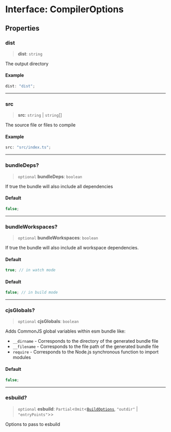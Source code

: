 # Interface: CompilerOptions

## Properties

### dist

> **dist**: `string`

The output directory

#### Example

```ts
dist: "dist";
```

---

### src

> **src**: `string` \| `string`[]

The source file or files to compile

#### Example

```ts
src: "src/index.ts";
```

---

### bundleDeps?

> `optional` **bundleDeps**: `boolean`

If true the bundle will also include all dependencies

#### Default

```ts
false;
```

---

### bundleWorkspaces?

> `optional` **bundleWorkspaces**: `boolean`

If true the bundle will also include all workspace dependencies.

#### Default

```ts
true; // in watch mode
```

#### Default

```ts
false; // in build mode
```

---

### cjsGlobals?

> `optional` **cjsGlobals**: `boolean`

Adds CommonJS global variables within esm bundle like:

- `__dirname` - Corresponds to the directory of the generated bundle file
- `__filename` - Corresponds to the file path of the generated bundle file
- `require` - Corresponds to the Node.js synchronous function to import modules

#### Default

```ts
false;
```

---

### esbuild?

> `optional` **esbuild**: `Partial`\<`Omit`\<[`BuildOptions`](../../esbuild/interfaces/BuildOptions.md), `"outdir"` \| `"entryPoints"`\>\>

Options to pass to esbuild
